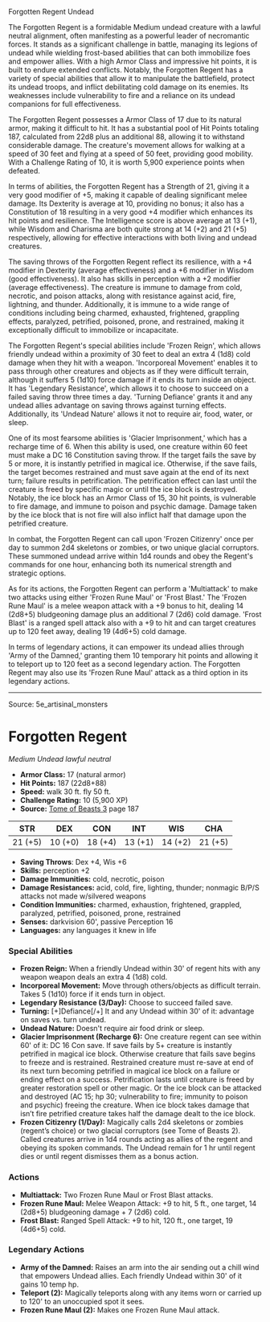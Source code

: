 <MonsterName/>Forgotten Regent</MonsterName>
<CreatureType/>Undead</CreatureType>

<summary>The Forgotten Regent is a formidable Medium undead creature with a lawful neutral alignment, often manifesting as a powerful leader of necromantic forces. It stands as a significant challenge in battle, managing its legions of undead while wielding frost-based abilities that can both immobilize foes and empower allies. With a high Armor Class and impressive hit points, it is built to endure extended conflicts. Notably, the Forgotten Regent has a variety of special abilities that allow it to manipulate the battlefield, protect its undead troops, and inflict debilitating cold damage on its enemies. Its weaknesses include vulnerability to fire and a reliance on its undead companions for full effectiveness.</summary>

<detail>

The Forgotten Regent possesses a Armor Class of 17 due to its natural armor, making it difficult to hit. It has a substantial pool of Hit Points totaling 187, calculated from 22d8 plus an additional 88, allowing it to withstand considerable damage. The creature's movement allows for walking at a speed of 30 feet and flying at a speed of 50 feet, providing good mobility. With a Challenge Rating of 10, it is worth 5,900 experience points when defeated.

In terms of abilities, the Forgotten Regent has a Strength of 21, giving it a very good modifier of +5, making it capable of dealing significant melee damage. Its Dexterity is average at 10, providing no bonus; it also has a Constitution of 18 resulting in a very good +4 modifier which enhances its hit points and resilience. The Intelligence score is above average at 13 (+1), while Wisdom and Charisma are both quite strong at 14 (+2) and 21 (+5) respectively, allowing for effective interactions with both living and undead creatures.

The saving throws of the Forgotten Regent reflect its resilience, with a +4 modifier in Dexterity (average effectiveness) and a +6 modifier in Wisdom (good effectiveness). It also has skills in perception with a +2 modifier (average effectiveness). The creature is immune to damage from cold, necrotic, and poison attacks, along with resistance against acid, fire, lightning, and thunder. Additionally, it is immune to a wide range of conditions including being charmed, exhausted, frightened, grappling effects, paralyzed, petrified, poisoned, prone, and restrained, making it exceptionally difficult to immobilize or incapacitate.

The Forgotten Regent's special abilities include 'Frozen Reign', which allows friendly undead within a proximity of 30 feet to deal an extra 4 (1d8) cold damage when they hit with a weapon. 'Incorporeal Movement' enables it to pass through other creatures and objects as if they were difficult terrain, although it suffers 5 (1d10) force damage if it ends its turn inside an object. It has 'Legendary Resistance', which allows it to choose to succeed on a failed saving throw three times a day. 'Turning Defiance' grants it and any undead allies advantage on saving throws against turning effects. Additionally, its 'Undead Nature' allows it not to require air, food, water, or sleep.

One of its most fearsome abilities is 'Glacier Imprisonment,' which has a recharge time of 6. When this ability is used, one creature within 60 feet must make a DC 16 Constitution saving throw. If the target fails the save by 5 or more, it is instantly petrified in magical ice. Otherwise, if the save fails, the target becomes restrained and must save again at the end of its next turn; failure results in petrification. The petrification effect can last until the creature is freed by specific magic or until the ice block is destroyed. Notably, the ice block has an Armor Class of 15, 30 hit points, is vulnerable to fire damage, and immune to poison and psychic damage. Damage taken by the ice block that is not fire will also inflict half that damage upon the petrified creature.

In combat, the Forgotten Regent can call upon 'Frozen Citizenry' once per day to summon 2d4 skeletons or zombies, or two unique glacial corruptors. These summoned undead arrive within 1d4 rounds and obey the Regent's commands for one hour, enhancing both its numerical strength and strategic options.

As for its actions, the Forgotten Regent can perform a 'Multiattack' to make two attacks using either 'Frozen Rune Maul' or 'Frost Blast.' The 'Frozen Rune Maul' is a melee weapon attack with a +9 bonus to hit, dealing 14 (2d8+5) bludgeoning damage plus an additional 7 (2d6) cold damage. 'Frost Blast' is a ranged spell attack also with a +9 to hit and can target creatures up to 120 feet away, dealing 19 (4d6+5) cold damage.

In terms of legendary actions, it can empower its undead allies through 'Army of the Damned,' granting them 10 temporary hit points and allowing it to teleport up to 120 feet as a second legendary action. The Forgotten Regent may also use its 'Frozen Rune Maul' attack as a third option in its legendary actions.</detail>



---

Source: 5e_artisinal_monsters

# Forgotten Regent

*Medium* *Undead* *lawful neutral*

- **Armor Class:** 17 (natural armor)
- **Hit Points:** 187 (22d8+88)
- **Speed:** walk 30 ft. fly 50 ft.
- **Challenge Rating:** 10 (5,900 XP)
- **Source:** [Tome of Beasts 3](https://koboldpress.com/kpstore/product/tome-of-beasts-3-for-5th-edition/) page 187

| STR | DEX | CON | INT | WIS | CHA |
| --- | --- | --- | --- | --- | --- |
| 21 (+5) | 10 (+0) | 18 (+4) | 13 (+1) | 14 (+2) | 21 (+5) |

- **Saving Throws**: Dex +4, Wis +6
- **Skills:** perception +2
- **Damage Immunities:** cold, necrotic, poison
- **Damage Resistances:** acid, cold, fire, lighting, thunder; nonmagic B/P/S attacks not made w/silvered weapons
- **Condition Immunities:** charmed, exhaustion, frightened, grappled, paralyzed, petrified, poisoned, prone, restrained
- **Senses:** darkvision 60', passive Perception 16
- **Languages:** any languages it knew in life

### Special Abilities

- **Frozen Reign:** When a friendly Undead within 30' of regent hits with any weapon weapon deals an extra 4 (1d8) cold.
- **Incorporeal Movement:** Move through others/objects as difficult terrain. Takes 5 (1d10) force if it ends turn in object.
- **Legendary Resistance (3/Day):** Choose to succeed failed save.
- **Turning:** [+]Defiance[/+] It and any Undead within 30' of it: advantage on saves vs. turn undead.
- **Undead Nature:** Doesn't require air food drink or sleep.
- **Glacier Imprisonment (Recharge 6):** One creature regent can see within 60' of it: DC 16 Con save. If save fails by 5+ creature is instantly petrified in magical ice block. Otherwise creature that fails save begins to freeze and is restrained. Restrained creature must re-save at end of its next turn becoming petrified in magical ice block on a failure or ending effect on a success. Petrification lasts until creature is freed by greater restoration spell or other magic. Or the ice block can be attacked and destroyed (AC 15; hp 30; vulnerability to fire; immunity to poison and psychic) freeing the creature. When ice block takes damage that isn’t fire petrified creature takes half the damage dealt to the ice block.
- **Frozen Citizenry (1/Day):** Magically calls 2d4 skeletons or zombies (regent’s choice) or two glacial corruptors (see Tome of Beasts 2). Called creatures arrive in 1d4 rounds acting as allies of the regent and obeying its spoken commands. The Undead remain for 1 hr until regent dies or until regent dismisses them as a bonus action.

### Actions

- **Multiattack:** Two Frozen Rune Maul or Frost Blast attacks.
- **Frozen Rune Maul:** Melee Weapon Attack: +9 to hit, 5 ft., one target, 14 (2d8+5) bludgeoning damage + 7 (2d6) cold.
- **Frost Blast:** Ranged Spell Attack: +9 to hit, 120 ft., one target, 19 (4d6+5) cold.



### Legendary Actions

- **Army of the Damned:** Raises an arm into the air sending out a chill wind that empowers Undead allies. Each friendly Undead within 30' of it gains 10 temp hp.
- **Teleport (2):** Magically teleports along with any items worn or carried up to 120' to an unoccupied spot it sees.
- **Frozen Rune Maul (2):** Makes one Frozen Rune Maul attack.


